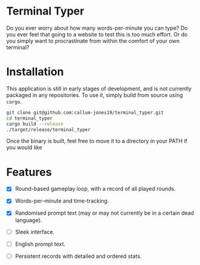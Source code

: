 # Terminal Typer
Do you ever worry about how many words-per-minute you can type? Do you ever
feel that going to a website to test this is too much effort. Or do you
simply want to procrastinate from within the comfort of your own terminal?

# Installation
This application is still in early stages of development, and is not currently
packaged in any repositories. To use it, simply build from source using
`cargo`.

```bash
git clone git@github.com:callum-jones19/terminal_typer.git
cd terminal_typer
cargo build --release
./target/release/terminal_typer
```

Once the binary is built, feel free to move it to a directory in your PATH if
you would like

# Features
- [x] Round-based gameplay loop, with a record of all played rounds.
- [x] Words-per-minute and time-tracking.
- [x] Randomised prompt text (may or may not currently be in a certain
  dead language).
- [ ] Sleek interface.
- [ ] English prompt text.
- [ ] Persistent records with detailed and ordered stats.

